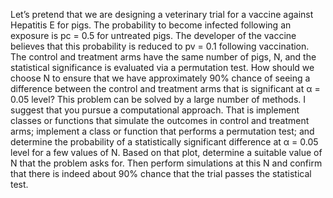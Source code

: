 Let’s pretend that we are designing a veterinary trial for a vaccine against Hepatitis E for pigs. The probability to become infected following an exposure is pc = 0.5 for untreated pigs. The developer of the vaccine believes that this probability is reduced to pv = 0.1 following vaccination. The control and treatment arms have the same number of pigs, N, and the statistical significance is evaluated via a permutation test. How should we choose N to ensure that we have approximately 90% chance of seeing a difference between the control and treatment arms that is significant at α = 0.05 level?
This problem can be solved by a large number of methods. I suggest that you pursue a computational approach. That is implement classes or functions that simulate the outcomes in control and treatment arms; implement a class or function that performs a permutation test; and determine the probability of a statistically significant difference at α = 0.05 level for a few values of N. Based on that plot, determine a suitable value of N that the problem asks for. Then perform simulations at this N and confirm that there is indeed about 90% chance that the trial passes the statistical test.
